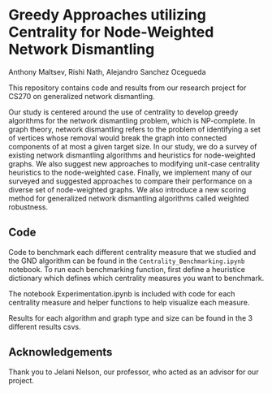 # Greedy Approaches utilizing Centrality for Node-Weighted Network Dismantling

Anthony Maltsev, Rishi Nath, Alejandro Sanchez Ocegueda

This repository contains code and results from our research project for CS270 on generalized network dismantling.

Our study is centered around the use of centrality to develop greedy algorithms for the network dismantling problem, which is NP-complete. In graph theory, network dismantling refers to the problem of identifying a set of vertices whose removal would break the graph into connected components of at most a given target size. In our study, we do a survey of existing network dismantling algorithms and heuristics for node-weighted graphs. We also suggest new approaches to modifying unit-case centrality heuristics to the node-weighted case. Finally, we implement many of our surveyed and suggested approaches to compare their performance on a diverse set of node-weighted graphs. We also introduce a new scoring method for generalized network dismantling algorithms called weighted robustness.

## Code

Code to benchmark each different centrality measure that we studied and the GND algorithm can be found in the `Centrality_Benchmarking.ipynb` notebook. To run each benchmarking function, first define a heuristice dictionary which defines which centrality measures you want to benchmark.

The notebook Experimentation.ipynb is included with code for each centrality measure and helper functions to help visualize each measure. 

Results for each algorithm and graph type and size can be found in the 3 different results csvs.

## Acknowledgements

Thank you to Jelani Nelson, our professor, who acted as an advisor for our project.